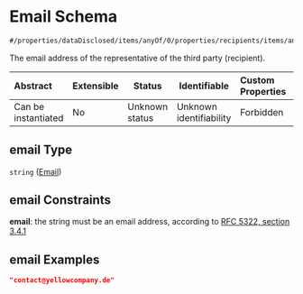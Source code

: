# Email Schema

```txt
#/properties/dataDisclosed/items/anyOf/0/properties/recipients/items/anyOf/0/properties/representative/properties/email#/properties/dataDisclosed/items/anyOf/0/properties/recipients/items/anyOf/0/properties/representative/properties/email
```

The email address of the representative of the third party (recipient).


| Abstract            | Extensible | Status         | Identifiable            | Custom Properties | Additional Properties | Access Restrictions | Defined In                                                           |
| :------------------ | ---------- | -------------- | ----------------------- | :---------------- | --------------------- | ------------------- | -------------------------------------------------------------------- |
| Can be instantiated | No         | Unknown status | Unknown identifiability | Forbidden         | Allowed               | none                | [tilt-schema.json\*](../out/tilt-schema.json "open original schema") |

## email Type

`string` ([Email](tilt-schema-properties-datadisclosed-items-anyof-anyof-schema-properties-recipients-items-anyof-anyof-schema-if-recipients-properties-representative-properties-email.md))

## email Constraints

**email**: the string must be an email address, according to [RFC 5322, section 3.4.1](https://tools.ietf.org/html/rfc5322 "check the specification")

## email Examples

```json
"contact@yellowcompany.de"
```
